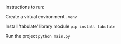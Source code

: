Instructions to run:

Create a virtual environment `.venv`

Install 'tabulate' library module `pip install tabulate`

Run the project `python main.py`